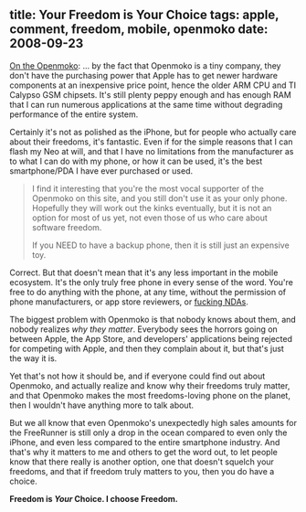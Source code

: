 title: Your Freedom is Your Choice
tags: apple, comment, freedom, mobile, openmoko
date: 2008-09-23
---
<a href="http://news.ycombinator.com/item?id=312983">On the Openmoko</a>:
... by the fact that Openmoko is a tiny company, they don't have the purchasing power that Apple has to get newer hardware components at an inexpensive price point, hence the older ARM CPU and TI Calypso GSM chipsets. It's still plenty peppy enough and has enough RAM that I can run numerous applications at the same time without degrading performance of the entire system.

Certainly it's not as polished as the iPhone, but for people who actually care about their freedoms, it's fantastic. Even if for the simple reasons that I can flash my Neo at will, and that I have no limitations from the manufacturer as to what I can do with my phone, or how it can be used, it's the best smartphone/PDA I have ever purchased or used.

<blockquote>I find it interesting that you're the most vocal supporter of the Openmoko on this site, and you still don't use it as your only phone. Hopefully they will work out the kinks eventually, but it is not an option for most of us yet, not even those of us who care about software freedom.

If you NEED to have a backup phone, then it is still just an expensive toy.</blockquote>

Correct. But that doesn't mean that it's any less important in the mobile ecosystem. It's the only truly free phone in every sense of the word. You're free to do anything with the phone, at any time, without the permission of phone manufacturers, or app store reviewers, or <a href="http://www.fuckingnda.com">fucking NDAs</a>.

The biggest problem with Openmoko is that nobody knows about them, and nobody realizes <em>why they matter</em>. Everybody sees the horrors going on between Apple, the App Store, and developers' applications being rejected for competing with Apple, and then they complain about it, but that's just the way it is.

Yet that's not how it should be, and if everyone could find out about Openmoko, and actually realize and know why their freedoms truly matter, and that Openmoko makes the most freedoms-loving phone on the planet, then I wouldn't have anything more to talk about.

But we all know that even Openmoko's unexpectedly high sales amounts for the FreeRunner is still only a drop in the ocean compared to even only the iPhone, and even less compared to the entire smartphone industry. And that's why it matters to me and others to get the word out, to let people know that there really is another option, one that doesn't squelch your freedoms, and that if freedom truly matters to you, then you do have a choice.

<strong>Freedom is <em>Your</em> Choice.  I choose Freedom.</strong>
